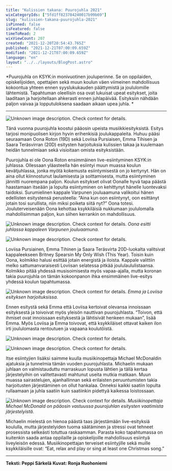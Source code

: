 ```yaml
---
title: "Kulissien takana: Puurojuhla 2021"
wixCategoryIds: ["5fd1ff823784240017b99b69"]
slug: "kulissien-takana-puurojuhla-2021"
isPinned: false
isFeatured: false
timeToRead: 2
wixViewCount: 207
created: "2021-12-20T20:54:43.765Z"
published: "2021-12-21T07:00:09.659Z"
modified: "2021-12-21T07:00:09.659Z"
language: "en"
layout: "../../layouts/BlogPost.astro"
---
```


*Puurojuhla on KSYK:in monivuotinen jouluperinne. Se on oppilaiden, opiskelijoiden, opettajien sekä muun koulun väen viimeinen mahdollisuus kokoontua yhteen ennen syyslukukauden päättymistä ja joululomille lähtemistä. Tapahtuman oleellisin osa ovat lukuisat upeat esitykset, joita laaditaan ja harjoitellaan ahkerasti ennen juhlapäivää. Esityksiin nähdään paljon vaivaa ja lopputuloksena saadaan aikaan upea juhla. *

---

![Unknown image description. Check context for details.](https://static.wixstatic.com/media/07242a_c948b469168e4bbeadadc5b73b955e6a~mv2.jpg) <!-- Original name: puurojuhla_bts_peppi_8.JPG -->

Tänä vuonna puurojuhla koostui pääosin upeista musiikkiesityksistä. Esitys tarjosi monipuolisen kirjon hyvin erihenkisiä joulukappaleita. Huhuu pääsi seuraamaan Oona Roton (19D) sekä Loviisa Pursiaisen, Emma Tihisen ja Saara Teräsvirran (20D) esitysten harjoituksia kulissien takaa ja kuulemaan heidän tunnelmiaan sekä visioitaan omista esityksistään. 

Puurojuhla ei ole Oona Roton ensimmäinen live-esiintyminen KSYK:in juhlassa. Ollessaan yläasteella hän esiintyi muun muassa koulun kevätjuhlassa, jonka myötä kokemusta esiintymisestä on jo kertynyt. Hän on aina ollut kiinnostunut laulamisesta ja soittamisesta, mutta esiintyminen jännitti nuorempana paljon. Koulun esitykset olivat Oonalle hyvä tapa päästä haastamaan itseään ja lopulta esiintyminen on kehittynyt hänelle luontevaksi taidoksi. Surumielinen kappale Varpunen jouluaamuna valikoitui hänen edellisten esitystensä perusteella: “Aina kun oon esiintynyt, oon esittänyt jotain tosi surullista, niin miksi poiketa siitä nyt?” Oona totesi. Jouluterveisenään Oona kehottaa ksykkiläisiä nukkumaan joululomalla mahdollisimman paljon, kun siihen kerrankin on mahdollisuus.


![Unknown image description. Check context for details.](https://static.wixstatic.com/media/07242a_4f60ab66ff4c40f183d5cdf37a59ee12~mv2.jpg) <!-- Original name: puurojuhla_bts_peppi_1.jpg -->
*Oona esitti juhlassa kappaleen Varpunen jouluaamuna.*


![Unknown image description. Check context for details.](https://static.wixstatic.com/media/07242a_cadfb19205424102872912251273344d~mv2.jpg) <!-- Original name: puurojuhla_bts_peppi_6.jpg -->

Loviisa Pursiainen, Emma Tihinen ja Saara Teräsvirta 20D-luokalta valitsivat kappaleekseen Britney Spearsin My Only Wish (This Year). Toisin kuin Oona, kolmikko halusi esittää jotain energistä ja iloista. Kappale valittiin melko sattumanvaraisesti Loviisan selatessa pitkää joululaululistaansa. Kolmikko pitää yhdessä musisoimisesta myös vapaa-ajalla, mutta koronan takia puurojuhla on tämän kokoonpanon ihka ensimmäinen live-esitys yhdessä koulun tapahtumassa. 


![Unknown image description. Check context for details.](https://static.wixstatic.com/media/07242a_e2e089e7cc9b4026a2c1e39a84b03228~mv2.jpg) <!-- Original name: puurojuhla_bts_peppi_5.jpg -->
*Emma ja Loviisa esityksen harjoituksissa.*

Ennen esitystä sekä Emma että Loviisa kertoivat olevansa innoissaan esityksestä ja toivoivat myös yleisön nauttivan puurojuhlasta. “Toivon, että ihmiset ovat innoissaan esityksestä ja lähtisivät henkeen mukaan”, lisää Emma. Myös Loviisa ja Emma toivovat, että ksykkiläiset ottavat kaiken ilon irti joululomasta rentoutuen ja vapaana koulutöistä. 


![Unknown image description. Check context for details.](https://static.wixstatic.com/media/07242a_d25b5cbe65174f73816ae7b334a067c1~mv2.jpg) <!-- Original name: puurojuhla_bts_peppi_2.jpg -->


![Unknown image description. Check context for details.](https://static.wixstatic.com/media/07242a_9c961494b009490babba667d10e2f325~mv2.jpg) <!-- Original name: puurojuhla_bts_peppi_3.jpg -->

Itse esiintyjien lisäksi saimme kuulla musiikinopettaja Michael McDonaldin ajatuksia ja tunnelmia tämän vuoden puurojuhlasta. Michaelin mukaan juhlaan on valmistauduttu marraskuun lopusta lähtien ja tällä kertaa järjestelyihin on valitettavasti mahtunut useita mutkia matkaan. Muun muassa sairastelujen, ajanhallinnan sekä erilaisten peruuntumisten takia harjoitusten järjestäminen on ollut hankalaa. Onneksi kaikki saatiin lopulta rullaamaan ja juhla saatiin kuin saatiinkin pidettyä kaikessa loistossaan.


![Unknown image description. Check context for details.](https://static.wixstatic.com/media/07242a_504c4ad43a9a451d837cba72f5ff9615~mv2.jpg) <!-- Original name: puurojuhla_bts_peppi_4.jpg -->
*Musiikinopettaja Michael McDonald on pääosin vastuussa puurojuhlan esitysten vaatimista järjestelyistä.*

Michaelin mielestä on hienoa päästä taas järjestämään live-esityksiä koululla, mutta järjestelyiden tuoma säätäminen ja stressi ovat tehneet prosessista selkeästi totuttua raskaamman. Parasta koko tapahtumassa on kuitenkin saada antaa oppilaille ja opiskelijoille mahdollisuus esiintyä liveyleisön edessä. Musiikinopettajan terveiset esiintyjille sekä muille ksykkiläisille ovat: “Eat, relax and play or sing at least one Christmas song.”

---

**Teksti: Peppi Särkelä**
**Kuvat: Ronja Ruohoniemi**



